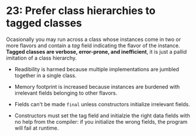 # 23: Prefer class hierarchies to tagged classes

Ocasionally you may run across a class whose instances come in two or more flavors and contain a *tag* field indicating the flavor of the instance. **Tagged classes are verbose, error-prone, and inefficient**, it is just a pallid imitation of a class hierarchy.

* Readibility is harmed because multiple implementations are jumbled together in a single class.

* Memory footprint is increased because instances are burdened with irrelevant fields belonging to other flavors.
 
* Fields can't be made `final` unless constructors initialize irrelevant fields.

* Constructors must set the tag field and initialzie the right data fields with no help from the compiler: if you initialize the wrong fields, the program will fail at runtime.
